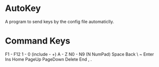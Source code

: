 # AutoKey
 A program to send keys by the config file automaticlly.

# Command Keys
 F1 - F12
 1 - 0 (include - +)
 A - Z
 N0 - N9 (N NumPad)
 Space Back \ ~ Enter Ins Home PageUp PageDown Delete End , .